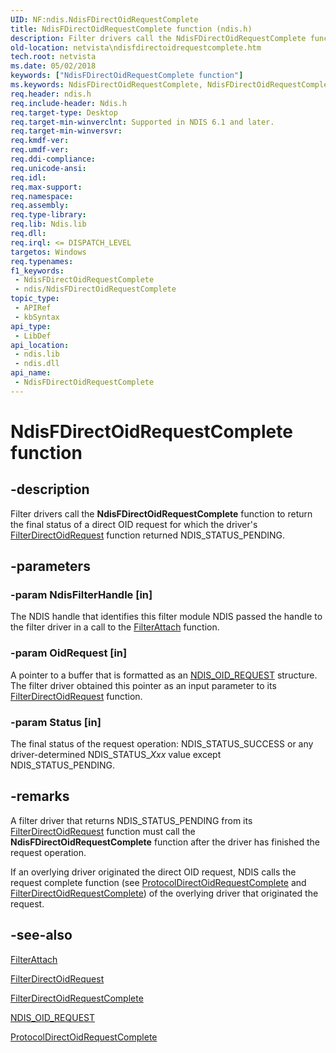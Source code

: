 ```yaml
---
UID: NF:ndis.NdisFDirectOidRequestComplete
title: NdisFDirectOidRequestComplete function (ndis.h)
description: Filter drivers call the NdisFDirectOidRequestComplete function to return the final status of a direct OID request for which the driver's FilterDirectOidRequest function returned NDIS_STATUS_PENDING.
old-location: netvista\ndisfdirectoidrequestcomplete.htm
tech.root: netvista
ms.date: 05/02/2018
keywords: ["NdisFDirectOidRequestComplete function"]
ms.keywords: NdisFDirectOidRequestComplete, NdisFDirectOidRequestComplete function [Network Drivers Starting with Windows Vista], ndis/NdisFDirectOidRequestComplete, ndis_request_direct_ref_b61f2fdf-0fb8-4df8-8637-a4db671d008f.xml, netvista.ndisfdirectoidrequestcomplete
req.header: ndis.h
req.include-header: Ndis.h
req.target-type: Desktop
req.target-min-winverclnt: Supported in NDIS 6.1 and later.
req.target-min-winversvr: 
req.kmdf-ver: 
req.umdf-ver: 
req.ddi-compliance: 
req.unicode-ansi: 
req.idl: 
req.max-support: 
req.namespace: 
req.assembly: 
req.type-library: 
req.lib: Ndis.lib
req.dll: 
req.irql: <= DISPATCH_LEVEL
targetos: Windows
req.typenames: 
f1_keywords:
 - NdisFDirectOidRequestComplete
 - ndis/NdisFDirectOidRequestComplete
topic_type:
 - APIRef
 - kbSyntax
api_type:
 - LibDef
api_location:
 - ndis.lib
 - ndis.dll
api_name:
 - NdisFDirectOidRequestComplete
---
```


# NdisFDirectOidRequestComplete function


## -description

Filter drivers call the 
  <b>NdisFDirectOidRequestComplete</b> function to return the final status of a direct OID request for which
  the driver's 
  <a href="/windows-hardware/drivers/ddi/ndis/nc-ndis-filter_direct_oid_request">FilterDirectOidRequest</a> function
  returned NDIS_STATUS_PENDING.

## -parameters

### -param NdisFilterHandle [in]


The NDIS handle that identifies this filter module NDIS passed the handle to the filter driver in
     a call to the 
     <a href="/windows-hardware/drivers/ddi/ndis/nc-ndis-filter_attach">FilterAttach</a> function.

### -param OidRequest [in]


A pointer to a buffer that is formatted as an 
     <a href="/windows-hardware/drivers/ddi/oidrequest/ns-oidrequest-ndis_oid_request">NDIS_OID_REQUEST</a> structure. The filter
     driver obtained this pointer as an input parameter to its 
     <a href="/windows-hardware/drivers/ddi/ndis/nc-ndis-filter_direct_oid_request">
     FilterDirectOidRequest</a> function.

### -param Status [in]


The final status of the request operation: NDIS_STATUS_SUCCESS or any driver-determined
     NDIS_STATUS_<i>Xxx</i> value except NDIS_STATUS_PENDING.

## -remarks

A filter driver that returns NDIS_STATUS_PENDING from its 
    <a href="/windows-hardware/drivers/ddi/ndis/nc-ndis-filter_direct_oid_request">FilterDirectOidRequest</a> function
    must call the 
    <b>NdisFDirectOidRequestComplete</b> function after the driver has finished the request operation.

If an overlying driver originated the direct OID request, NDIS calls the request complete function
    (see 
    <a href="/windows-hardware/drivers/ddi/ndis/nc-ndis-protocol_direct_oid_request_complete">
    ProtocolDirectOidRequestComplete</a> and 
    <a href="/windows-hardware/drivers/ddi/ndis/nc-ndis-filter_direct_oid_request_complete">
    FilterDirectOidRequestComplete</a>) of the overlying driver that originated the request.

## -see-also

<a href="/windows-hardware/drivers/ddi/ndis/nc-ndis-filter_attach">FilterAttach</a>



<a href="/windows-hardware/drivers/ddi/ndis/nc-ndis-filter_direct_oid_request">FilterDirectOidRequest</a>



<a href="/windows-hardware/drivers/ddi/ndis/nc-ndis-filter_direct_oid_request_complete">
   FilterDirectOidRequestComplete</a>



<a href="/windows-hardware/drivers/ddi/oidrequest/ns-oidrequest-ndis_oid_request">NDIS_OID_REQUEST</a>



<a href="/windows-hardware/drivers/ddi/ndis/nc-ndis-protocol_direct_oid_request_complete">
   ProtocolDirectOidRequestComplete</a>
